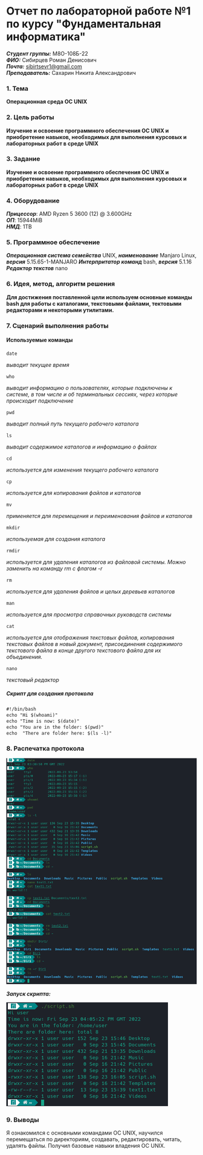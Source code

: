 # Отчет по лабораторной работе №1 по курсу "Фундаментальная информатика"
___Студент группы:___ М8О-108Б-22 \
___ФИО:___ Сибирцев Роман Денисович \
___Почта:___ sibirtsevr1@gmail.com \
___Преподаватель:___ Сахарин Никита Александрович 

### 1. Тема
__Операционная среда ОС UNIX__

### 2. Цель работы
__Изучение и освоение программного обеспечения ОС UNIX и приобретение навыков, необходимых для выполнения курсовых и лабораторных работ в среде UNIX__

### 3. Задание
__Изучение и освоение программного обеспечения ОС UNIX и приобретение навыков, необходимых для выполнения курсовых и лабораторных работ в среде UNIX__

### 4. Оборудование
___Прицессор___: AMD Ryzen 5 3600 (12) @ 3.600GHz \
___ОП___: 15944MiB \
___НМД___: 1TB

### 5. Программное обеспечение
___Операционная система семейства___ UNIX, ___наименование___ Manjaro Linux, ___версия___  5.15.65-1-MANJARO
___Интерпритатор команд___ bash, ___версия___ 5.1.16
___Редактор текстов___ nano

### 6. Идея, метод, алгоритм решения
__Для достижения поставленной цели используем основные команды bash для работы с каталогами, текстовыми файлами, тектовыми редакторами и некоторыми утилитами.__

### 7. Сценарий выполнения работы
#### Используемые команды

    date
_выводит текущее время_

    who
_выводит информацию о пользователях, которые подключены к системе, в том числе и об терминальных сессиях, через которые происходит подключение_

    pwd 

_выводит полный путь текущего рабочего каталога_

    ls 
_выводит содержимое каталогов и информацию о файлах_

    cd
_используется для изменения текущего рабочего каталога_

    cp
_используется для копирования файлов и каталогов_

    mv
_применяется для перемещения и переименования файлов и каталогов_
    
    mkdir
_используемая для создания каталога_

    rmdir
_используется для удаления каталогов из файловой системы. Можно заменить на команду rm с флагом -r_

    rm
_используется для удаления файлов и целых деревьев каталогов_

    man
_используется для просмотра справочных руководств системы_

    cat
_используется для отображения текстовых файлов, копирования текстовых файлов в новый документ, присоединения содержимого текстового файла в конце другого текстового файла для их объединения._

    nano
_текстовый редактор_

##### Скрипт для создания протокола
```
#!/bin/bash
echo "Hi $(whoami)"
echo "Time is now: $(date)"
echo "You are in the folder: $(pwd)"
echo  "There are folder here: $(ls -l)"
```


### 8. Распечатка протокола

![picture](log2.png)

___Запуск скрипта:___

![picture](log3.png)

### 9. Выводы

Я ознакомился с основными командами ОС UNIX, научился перемещаться по директориям, создавать, редактировать, читать, удалять файлы. Получил базовые навыки владения ОС UNIX.



